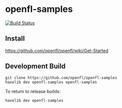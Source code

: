openfl-samples
============
[![Build Status](https://travis-ci.org/openfl/openfl-samples.png)](https://travis-ci.org/openfl/openfl-samples)


Install
-------

https://github.com/openfl/openfl/wiki/Get-Started


Development Build
-----------------

    git clone https://github.com/openfl/openfl-samples
    haxelib dev openfl-samples openfl-samples

To return to release builds:

    haxelib dev openfl-samples

